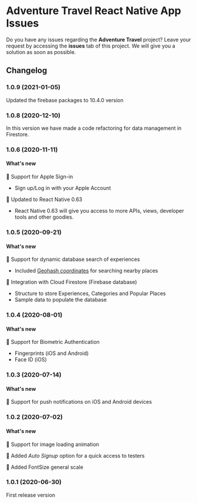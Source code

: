 # Adventure Travel React Native App Issues
Do you have any issues regarding the **Adventure Travel** project? Leave your request by accessing the **issues** tab of this project. We will give you a solution as soon as possible.

## Changelog

### 1.0.9 (2021-01-05)

Updated the firebase packages to 10.4.0 version

### 1.0.8 (2020-12-10)

In this version we have made a code refactoring for data management in Firestore.

### 1.0.6 (2020-11-11)

#### What's new

🌟 Support for Apple Sign-in
* Sign up/Log in with your Apple Account

🌟 Updated to React Native 0.63
* React Native 0.63 will give you access to more APIs, views, developer tools and other goodies.

### 1.0.5 (2020-09-21)

#### What's new

🌟 Support for dynamic database search of experiences
* Included [Geohash coordinates](https://www.movable-type.co.uk/scripts/geohash.html) for searching nearby places

🌟 Integration with Cloud Firestore (Firebase database)
* Structure to store Experiences, Categories and Popular Places
* Sample data to populate the database

### 1.0.4 (2020-08-01)

#### What's new

🌟 Support for Biometric Authentication
* Fingerprints (iOS and Android)
* Face ID (iOS)

### 1.0.3 (2020-07-14)

#### What's new

🌟 Support for push notifications on iOS and Android devices

### 1.0.2 (2020-07-02)

#### What's new

🌟 Support for image loading animation

🌟 Added *Auto Signup* option for a quick access to testers

🌟 Added FontSize general scale

### 1.0.1 (2020-06-30)

First release version
